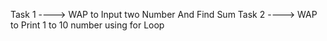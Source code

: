 Task 1 ----> WAP to Input two Number And Find Sum 
Task 2 ----> WAP to Print 1 to 10 number using for Loop
